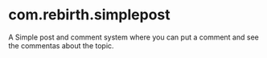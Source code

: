 # com.rebirth.simplepost
A Simple post and comment system where you can put a comment and see the commentas about the topic.
